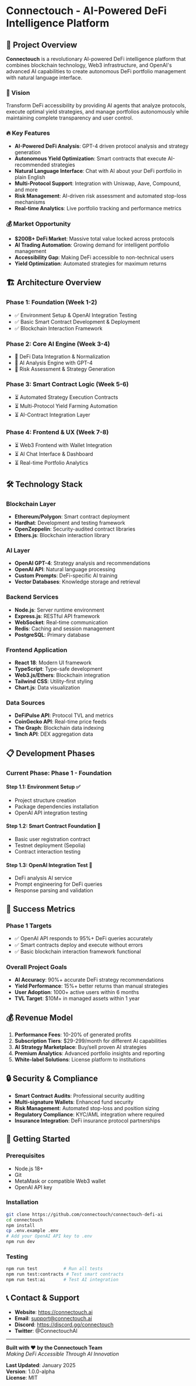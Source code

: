 # Connectouch - AI-Powered DeFi Intelligence Platform

## 🚀 Project Overview

**Connectouch** is a revolutionary AI-powered DeFi intelligence platform that combines blockchain technology, Web3 infrastructure, and OpenAI's advanced AI capabilities to create autonomous DeFi portfolio management with natural language interface.

### 🎯 Vision
Transform DeFi accessibility by providing AI agents that analyze protocols, execute optimal yield strategies, and manage portfolios autonomously while maintaining complete transparency and user control.

### 🔥 Key Features
- **AI-Powered DeFi Analysis**: GPT-4 driven protocol analysis and strategy generation
- **Autonomous Yield Optimization**: Smart contracts that execute AI-recommended strategies
- **Natural Language Interface**: Chat with AI about your DeFi portfolio in plain English
- **Multi-Protocol Support**: Integration with Uniswap, Aave, Compound, and more
- **Risk Management**: AI-driven risk assessment and automated stop-loss mechanisms
- **Real-time Analytics**: Live portfolio tracking and performance metrics

### 💰 Market Opportunity
- **$200B+ DeFi Market**: Massive total value locked across protocols
- **AI Trading Automation**: Growing demand for intelligent portfolio management
- **Accessibility Gap**: Making DeFi accessible to non-technical users
- **Yield Optimization**: Automated strategies for maximum returns

## 🏗️ Architecture Overview

### **Phase 1: Foundation (Week 1-2)**
- ✅ Environment Setup & OpenAI Integration Testing
- ✅ Basic Smart Contract Development & Deployment
- ✅ Blockchain Interaction Framework

### **Phase 2: Core AI Engine (Week 3-4)**
- 🔄 DeFi Data Integration & Normalization
- 🔄 AI Analysis Engine with GPT-4
- 🔄 Risk Assessment & Strategy Generation

### **Phase 3: Smart Contract Logic (Week 5-6)**
- ⏳ Automated Strategy Execution Contracts
- ⏳ Multi-Protocol Yield Farming Automation
- ⏳ AI-Contract Integration Layer

### **Phase 4: Frontend & UX (Week 7-8)**
- ⏳ Web3 Frontend with Wallet Integration
- ⏳ AI Chat Interface & Dashboard
- ⏳ Real-time Portfolio Analytics

## 🛠 Technology Stack

### **Blockchain Layer**
- **Ethereum/Polygon**: Smart contract deployment
- **Hardhat**: Development and testing framework
- **OpenZeppelin**: Security-audited contract libraries
- **Ethers.js**: Blockchain interaction library

### **AI Layer**
- **OpenAI GPT-4**: Strategy analysis and recommendations
- **OpenAI API**: Natural language processing
- **Custom Prompts**: DeFi-specific AI training
- **Vector Databases**: Knowledge storage and retrieval

### **Backend Services**
- **Node.js**: Server runtime environment
- **Express.js**: RESTful API framework
- **WebSocket**: Real-time communication
- **Redis**: Caching and session management
- **PostgreSQL**: Primary database

### **Frontend Application**
- **React 18**: Modern UI framework
- **TypeScript**: Type-safe development
- **Web3.js/Ethers**: Blockchain integration
- **Tailwind CSS**: Utility-first styling
- **Chart.js**: Data visualization

### **Data Sources**
- **DeFiPulse API**: Protocol TVL and metrics
- **CoinGecko API**: Real-time price feeds
- **The Graph**: Blockchain data indexing
- **1inch API**: DEX aggregation data

## 📋 Development Phases

### **Current Phase: Phase 1 - Foundation**

#### **Step 1.1: Environment Setup ✅**
- Project structure creation
- Package dependencies installation
- OpenAI API integration testing

#### **Step 1.2: Smart Contract Foundation 🔄**
- Basic user registration contract
- Testnet deployment (Sepolia)
- Contract interaction testing

#### **Step 1.3: OpenAI Integration Test 🔄**
- DeFi analysis AI service
- Prompt engineering for DeFi queries
- Response parsing and validation

## 🎯 Success Metrics

### **Phase 1 Targets**
- ✅ OpenAI API responds to 95%+ DeFi queries accurately
- ✅ Smart contracts deploy and execute without errors
- ✅ Basic blockchain interaction framework functional

### **Overall Project Goals**
- **AI Accuracy**: 90%+ accurate DeFi strategy recommendations
- **Yield Performance**: 15%+ better returns than manual strategies
- **User Adoption**: 1000+ active users within 6 months
- **TVL Target**: $10M+ in managed assets within 1 year

## 💰 Revenue Model

1. **Performance Fees**: 10-20% of generated profits
2. **Subscription Tiers**: $29-299/month for different AI capabilities
3. **AI Strategy Marketplace**: Buy/sell proven AI strategies
4. **Premium Analytics**: Advanced portfolio insights and reporting
5. **White-label Solutions**: License platform to institutions

## 🔒 Security & Compliance

- **Smart Contract Audits**: Professional security auditing
- **Multi-signature Wallets**: Enhanced fund security
- **Risk Management**: Automated stop-loss and position sizing
- **Regulatory Compliance**: KYC/AML integration where required
- **Insurance Integration**: DeFi insurance protocol partnerships

## 🚀 Getting Started

### **Prerequisites**
- Node.js 18+
- Git
- MetaMask or compatible Web3 wallet
- OpenAI API key

### **Installation**
```bash
git clone https://github.com/connectouch/connectouch-defi-ai
cd connectouch
npm install
cp .env.example .env
# Add your OpenAI API key to .env
npm run dev
```

### **Testing**
```bash
npm run test          # Run all tests
npm run test:contracts # Test smart contracts
npm run test:ai       # Test AI integration
```

## 📞 Contact & Support

- **Website**: https://connectouch.ai
- **Email**: support@connectouch.ai
- **Discord**: https://discord.gg/connectouch
- **Twitter**: @ConnectouchAI

---

**Built with ❤️ by the Connectouch Team**  
*Making DeFi Accessible Through AI Innovation*

**Last Updated**: January 2025  
**Version**: 1.0.0-alpha  
**License**: MIT

